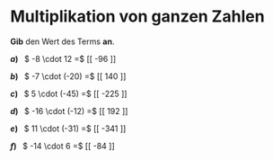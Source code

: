 <!--
version:  0.0.1

language: de

@style
main > *:not(:last-child) {
  margin-bottom: 3rem;
}

input {
    text-align: center;
}

.flex-container {
    display: flex;
    flex-wrap: wrap;
    align-items: stretch;
    gap: 20px;
}

.flex-child {
    flex: 1;
    min-width: 350px;
    margin-right: 20px;
}

@media (max-width: 400px) {
    .flex-child {
        flex: 100%;
        margin-right: 0;
    }
}
@end

formula: \carry   \textcolor{red}{\scriptsize #1}
formula: \digit   \rlap{\carry{#1}}\phantom{#2}#2
formula: \permil  \text{‰}

import: https://raw.githubusercontent.com/LiaTemplates/Tikz-Jax/main/README.md

script: https://cdn.jsdelivr.net/gh/LiaTemplates/Tikz-Jax@main/dist/index.js


tags: Multiplikation, Negative Zahlen, sehr leicht, sehr niedrig, Angeben

comment: Multipliziere ganze Zahlen im Kopf.

author: Martin Lommatzsch

-->




# Multiplikation von ganzen Zahlen

**Gib** den Wert des Terms **an**.

<section class="flex-container">

<div class="flex-child">

__$a)\;\;$__ $ -8 \cdot 12 =$ [[  -96  ]]

</div> 
<div class="flex-child">

__$b)\;\;$__ $ -7 \cdot (-20) =$ [[  140  ]]

</div> 
<div class="flex-child">

__$c)\;\;$__ $ 5 \cdot (-45) =$ [[  -225  ]]

</div> 
<div class="flex-child">

__$d)\;\;$__ $ -16 \cdot (-12) =$ [[  192  ]]

</div> 
<div class="flex-child">

__$e)\;\;$__ $ 11 \cdot (-31) =$ [[  -341  ]]

</div> 
<div class="flex-child">

__$f)\;\;$__ $ -14 \cdot 6 =$ [[  -84  ]]

</div> 
</section>





